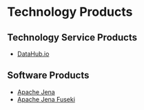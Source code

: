 # Technology Products

## Technology Service Products

* [DataHub.io](https://datahub.io/)

## Software Products

* [Apache Jena]()
* [Apache Jena Fuseki]()